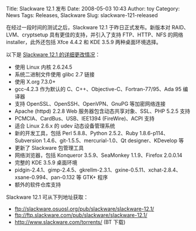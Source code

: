 Title: Slackware 12.1 发布
Date: 2008-05-03 10:43
Author: toy
Category: News
Tags: Releases, Slackware
Slug: slackware-121-released

在经过一段时间的测试之后，Slackware 12.1 于昨日正式发布。新版本对
RAID、LVM、cryptsetup 具有更佳的支持，并引入了支持 FTP、HTTP、NFS 的网络
installer，此外还包括 Xfce 4.4.2 和 KDE 3.5.9 两种桌面环境选择。

以下是 [Slackware 12.1
的详细更改情况](http://slackware.com/announce/12.1.php)：

-   使用 Linux 内核 2.6.24.5
-   系统二进制文件使用 glibc 2.7 链接
-   使用 X.org 7.3.0+
-   gcc-4.2.3 作为默认的 C、C++、Objective-C、Fortran-77/95、Ada 95
    编译器
-   支持 OpenSSL、OpenSSH、OpenVPN、GnuPG 等加密网络连接
-   Apache (httpd) 2.2.8 Web 服务器包含动态共享对象、SSL、PHP 5.2.5 支持
-   PCMCIA、CardBus、USB、IEE1394 (FireWire)、ACPI 支持
-   适合 Linux 2.6.x 的 udev 动态设备管理系统
-   新的开发工具，包括 Perl 5.8.8、Python 2.5.2、Ruby
    1.8.6-p114、Subversion 1.4.6、git-1.5.5、mercurial-1.0、Qt
    designer、KDevelop 等
-   更新了 Slackware 包管理工具
-   网络浏览器，包括 Konqueror 3.5.9、SeaMonkey 1.1.9、Firefox 2.0.0.14
-   完整的 KDE 3.5.9 桌面环境
-   pidgin-2.4.1、gimp-2.4.5、gkrellm-2.3.1、gxine-0.5.11、xchat-2.8.4、xsane-0.994、pan-0.132
    等 GTK+ 程序
-   额外的软件仓库支持

Slackware 12.1 可从下列地址获取：

-   <ftp://slackware.osuosl.org/pub/slackware/slackware-12.1/>
-   <ftp://ftp.slackware.com/pub/slackware/slackware-12.1/>
-   <http://www.slackware.com/torrents/> (BT 下载)

